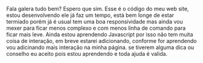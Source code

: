 Fala galera tudo bem? Espero que sim.
Esse é o código do meu web site, estou desenvolvendo ele já faz um tempo, está bem longe de estar termiado porém já é usual tem uma boa responsividade mas ainda vou mexer para ficar menos complexo
e com menos linha de comando para ficar mais leve. Ainda estou aprendendo Javascript por isso não tem muita coisa de interação, em breve estarei adicionando, conforme for aprendendo vou adicinando mais
interação na minha página. se tiverem alguma dica ou conselho eu aceito pois estou aprendendo e toda ajuda é valida.

